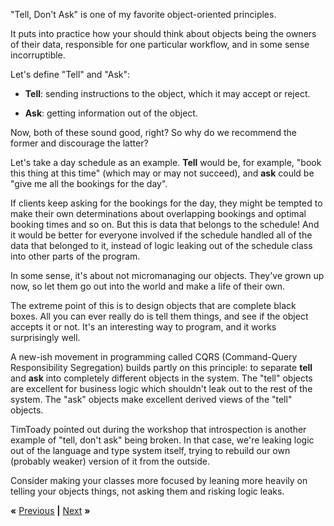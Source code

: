 "Tell, Don't Ask" is one of my favorite object-oriented principles.

It puts into practice how your should think about objects being the owners of
their data, responsible for one particular workflow, and in some sense
incorruptible.

Let's define "Tell" and "Ask":

* **Tell**: sending instructions to the object, which it may accept or reject.

* **Ask**: getting information out of the object.

Now, both of these sound good, right? So why do we recommend the former and
discourage the latter?

Let's take a day schedule as an example. **Tell** would be, for example, "book
this thing at this time" (which may or may not succeed), and **ask** could be
"give me all the bookings for the day".

If clients keep asking for the bookings for the day, they might be tempted to
make their own determinations about overlapping bookings and optimal booking
times and so on. But this is data that belongs to the schedule! And it would be
better for everyone involved if the schedule handled all of the data that
belonged to it, instead of logic leaking out of the schedule class into other
parts of the program.

In some sense, it's about not micromanaging our objects. They've grown up now,
so let them go out into the world and make a life of their own.

The extreme point of this is to design objects that are complete black boxes.
All you can ever really do is tell them things, and see if the object accepts
it or not. It's an interesting way to program, and it works surprisingly well.

A new-ish movement in programming called CQRS (Command-Query Responsibility
Segregation) builds partly on this principle: to separate **tell** and **ask**
into completely different objects in the system. The "tell" objects are
excellent for business logic which shouldn't leak out to the rest of the
system. The "ask" objects make excellent derived views of the "tell" objects.

TimToady pointed out during the workshop that introspection is another example
of "tell, don't ask" being broken. In that case, we're leaking logic out of the
language and type system itself, trying to rebuild our own (probably weaker)
version of it from the outside.

Consider making your classes more focused by leaning more heavily on telling
your objects things, not asking them and risking logic leaks.

**«** [Previous](HEX.md) **|** [Next](KENYA.md) **»**
